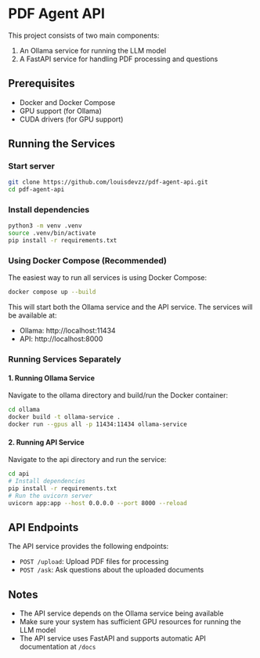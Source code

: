 # PDF Agent API

This project consists of two main components:
1. An Ollama service for running the LLM model
2. A FastAPI service for handling PDF processing and questions

## Prerequisites

- Docker and Docker Compose
- GPU support (for Ollama)
- CUDA drivers (for GPU support)

## Running the Services

### Start server

```bash
git clone https://github.com/louisdevzz/pdf-agent-api.git
cd pdf-agent-api
```

### Install dependencies

```bash
python3 -m venv .venv
source .venv/bin/activate
pip install -r requirements.txt
```

### Using Docker Compose (Recommended)

The easiest way to run all services is using Docker Compose:

```bash
docker compose up --build
```

This will start both the Ollama service and the API service. The services will be available at:
- Ollama: http://localhost:11434
- API: http://localhost:8000

### Running Services Separately

#### 1. Running Ollama Service

Navigate to the ollama directory and build/run the Docker container:

```bash
cd ollama
docker build -t ollama-service .
docker run --gpus all -p 11434:11434 ollama-service
```

#### 2. Running API Service

Navigate to the api directory and run the service:

```bash
cd api
# Install dependencies
pip install -r requirements.txt
# Run the uvicorn server
uvicorn app:app --host 0.0.0.0 --port 8000 --reload
```

## API Endpoints

The API service provides the following endpoints:

- `POST /upload`: Upload PDF files for processing
- `POST /ask`: Ask questions about the uploaded documents

## Notes

- The API service depends on the Ollama service being available
- Make sure your system has sufficient GPU resources for running the LLM model
- The API service uses FastAPI and supports automatic API documentation at `/docs` 
